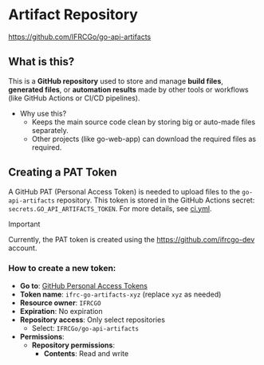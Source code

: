 # Artifact Repository

https://github.com/IFRCGo/go-api-artifacts

## What is this?

This is a **GitHub repository** used to store and manage **build files**, **generated files**, or **automation results** made by other tools or workflows (like GitHub Actions or CI/CD pipelines).

- Why use this?
  - Keeps the main source code clean by storing big or auto-made files separately.
  - Other projects (like go-web-app) can download the required files as required.

## Creating a PAT Token

A GitHub PAT (Personal Access Token) is needed to upload files to the `go-api-artifacts` repository.
This token is stored in the GitHub Actions secret: `secrets.GO_API_ARTIFACTS_TOKEN`.
For more details, see [ci.yml](/.github/workflows/ci.yml).

> [!Important]
> Currently, the PAT token is created using the https://github.com/ifrcgo-dev account.

### How to create a new token:

- **Go to**: [GitHub Personal Access Tokens](https://github.com/settings/personal-access-tokens)
- **Token name**: `ifrc-go-artifacts-xyz` (replace `xyz` as needed)
- **Resource owner**: `IFRCGO`
- **Expiration**: No expiration
- **Repository access**: Only select repositories
  - Select: `IFRCGo/go-api-artifacts`
- **Permissions**:
  - **Repository permissions**:
    - **Contents**: Read and write

